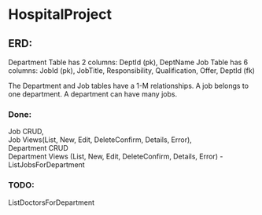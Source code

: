 # HospitalProject

## ERD:
Department Table has 2 columns: DeptId (pk), DeptName
Job Table has 6 columns: JobId (pk), JobTitle, Responsibility, Qualification, Offer, DeptId (fk)

The Department and Job tables have a 1-M relationships. A job belongs to one department. A department can have many jobs.

### Done:
Job CRUD, \
Job Views(List, New, Edit, DeleteConfirm, Details, Error),\
Department CRUD\
Department Views (List, New, Edit, DeleteConfirm, Details, Error)
 -ListJobsForDepartment

### TODO:
ListDoctorsForDepartment




